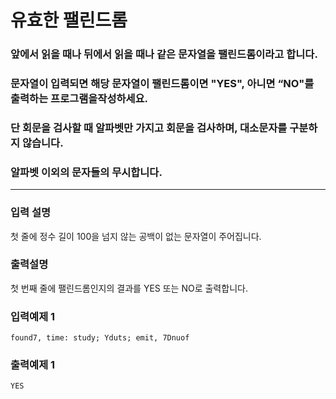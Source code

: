 # 유효한 팰린드롬

### 앞에서 읽을 때나 뒤에서 읽을 때나 같은 문자열을 팰린드롬이라고 합니다.

### 문자열이 입력되면 해당 문자열이 팰린드롬이면 "YES", 아니면 “NO"를 출력하는 프로그램을작성하세요.

### 단 회문을 검사할 때 알파벳만 가지고 회문을 검사하며, 대소문자를 구분하지 않습니다.

### 알파벳 이외의 문자들의 무시합니다.

---

### 입력 설명

첫 줄에 정수 길이 100을 넘지 않는 공백이 없는 문자열이 주어집니다.

### 출력설명

첫 번째 줄에 팰린드롬인지의 결과를 YES 또는 NO로 출력합니다.

### 입력예제 1

```
found7, time: study; Yduts; emit, 7Dnuof
```

### 출력예제 1

```
YES
```
